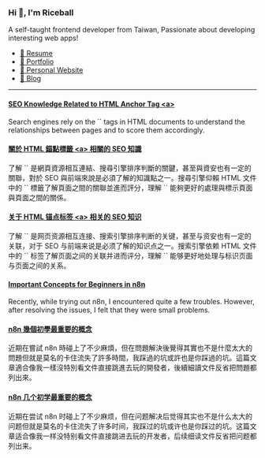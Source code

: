 <h3 >Hi 👋, I'm Riceball</h3>
<p>A self-taught frontend developer from Taiwan, Passionate about developing interesting web apps!</p>

- [📜 Resume](https://weweweb.pages.dev/en/resume/)
- [💼 Portfolio](https://weweweb.pages.dev/en/work/)
- [🏡 Personal Website](https://weweweb.pages.dev/en/)
- [📝 Blog](https://www.webdong.dev/en/)
---

<!--START_SECTION:feed-->
#### [SEO Knowledge Related to HTML Anchor Tag &lt;a&gt;](https:&#x2F;&#x2F;www.webdong.dev&#x2F;en&#x2F;post&#x2F;anchor-tag-seo&#x2F;) 
Search engines rely on the &#x60;&#x60; tags in HTML documents to understand the relationships between pages and to score them accordingly.
#### [關於 HTML 錨點標籤 &lt;a&gt; 相關的 SEO 知識](https:&#x2F;&#x2F;www.webdong.dev&#x2F;zh-tw&#x2F;post&#x2F;anchor-tag-seo&#x2F;) 
了解 &#x60;&#x60; 是網頁資源相互連結、搜尋引擎排序判斷的關鍵，甚至與資安也有一定的關聯，對於 SEO 與前端來說是必須了解的知識點之一。搜尋引擎仰賴 HTML 文件中的 &#x60;&#x60; 標籤了解頁面之間的關聯並進而評分，理解 &#x60;&#x60; 能夠更好的處理與標示頁面與頁面之間的關係。
#### [关于 HTML 锚点标签 &lt;a&gt; 相关的 SEO 知识](https:&#x2F;&#x2F;www.webdong.dev&#x2F;zh-cn&#x2F;post&#x2F;anchor-tag-seo&#x2F;) 
了解 &#x60;&#x60; 是网页资源相互连接、搜索引擎排序判断的关键，甚至与资安也有一定的关联，对于 SEO 与前端来说是必须了解的知识点之一。搜索引擎依赖 HTML 文件中的 &#x60;&#x60; 标签了解页面之间的关联并进而评分，理解 &#x60;&#x60; 能够更好地处理与标识页面与页面之间的关系。
#### [Important Concepts for Beginners in n8n](https:&#x2F;&#x2F;www.webdong.dev&#x2F;en&#x2F;post&#x2F;n8n-important-concepts&#x2F;) 
Recently, while trying out n8n, I encountered quite a few troubles. However, after resolving the issues, I felt that they were small problems.
#### [n8n 幾個初學最重要的概念](https:&#x2F;&#x2F;www.webdong.dev&#x2F;zh-tw&#x2F;post&#x2F;n8n-important-concepts&#x2F;) 
近期在嘗試 n8n 時碰上了不少麻煩，但在問題解決後覺得其實也不是什麼太大的問題但就是莫名的卡住流失了許多時間，我踩過的坑或許也是你踩過的坑。這篇文章適合像我一樣沒特別看文件直接跳進去玩的開發者，後續細讀文件反省把問題都列出來。
#### [n8n 几个初学最重要的概念](https:&#x2F;&#x2F;www.webdong.dev&#x2F;zh-cn&#x2F;post&#x2F;n8n-important-concepts&#x2F;) 
近期在尝试 n8n 时碰上了不少麻烦，但在问题解决后觉得其实也不是什么太大的问题但就是莫名的卡住流失了许多时间，我踩过的坑或许也是你踩过的坑。这篇文章适合像我一样没特别看文件直接跳进去玩的开发者，后续细读文件反省把问题都列出来。
<!--END_SECTION:feed-->

